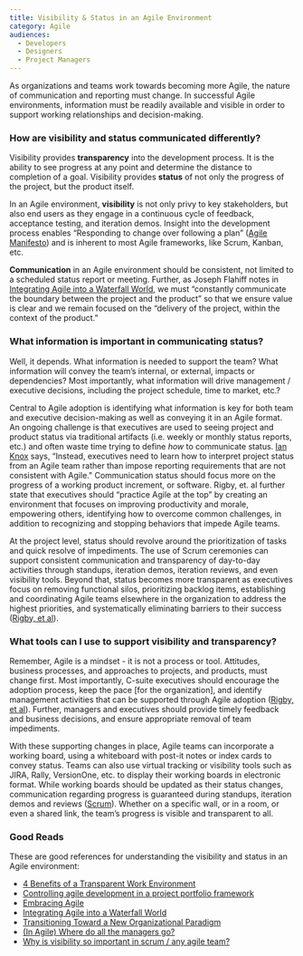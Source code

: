 ```yaml
---
title: Visibility & Status in an Agile Environment
category: Agile
audiences:
  - Developers
  - Designers
  - Project Managers
---
```


As organizations and teams work towards becoming more Agile, the nature of communication and reporting must change. In successful Agile environments, information must be readily available and visible in order to support working relationships and decision-making.

### How are visibility and status communicated differently?
Visibility provides **transparency** into the development process. It is the ability to see progress at any point and determine the distance to completion of a goal. Visibility provides **status** of not only the progress of the project, but the product itself.

In an Agile environment, **visibility** is not only privy to key stakeholders, but also end users as they engage in a continuous cycle of feedback, acceptance testing, and iteration demos. Insight into the development process enables “Responding to change over following a plan” ([Agile Manifesto](http://agilemanifesto.org/)) and is inherent to most Agile frameworks, like Scrum, Kanban, etc.

**Communication** in an Agile environment should be consistent, not limited to a scheduled status report or meeting. Further, as Joseph Flahiff notes in [Integrating Agile into a Waterfall World](https://www.infoq.com/articles/agile-in-waterfall-world), we must “constantly communicate the boundary between the project and the product” so that we ensure value is clear and we remain focused on the “delivery of the project, within the context of the product.”

### What information is important in communicating status? 
Well, it depends. What information is needed to support the team? What information will convey the team’s internal, or external, impacts or dependencies? Most importantly, what information will drive management / executive decisions, including the project schedule, time to market, etc.? 

Central to Agile adoption is identifying what information is key for both team and executive decision-making as well as conveying it in an Agile format. An ongoing challenge is that executives are used to seeing project and product status via traditional artifacts (i.e. weekly or monthly status reports, etc.) and often waste time trying to define *how* to communicate status. [Ian Knox](http://www.networkworld.com/article/2183797/tech-primers/controlling-agile-development-in-a-project-portfolio-framework.html) says, “Instead, executives need to learn how to interpret project status from an Agile team rather than impose reporting requirements that are not consistent with Agile." Communication status should focus more on the progress of a working product increment, or software. Rigby, et. al further state that executives should “practice Agile at the top” by creating an environment that focuses on improving productivity and morale, empowering others, identifying how to overcome common challenges, in addition to recognizing and stopping behaviors that impede Agile teams. 

At the project level, status should revolve around the prioritization of tasks and quick resolve of impediments. The use of Scrum ceremonies can support consistent communication and transparency of day-to-day activities through standups, iteration demos, iteration reviews, and even visibility tools. Beyond that, status becomes more transparent as executives focus on removing functional silos, prioritizing backlog items, establishing and coordinating Agile teams elsewhere in the organization to address the highest priorities, and systematically eliminating barriers to their success ([Rigby, et al](https://hbr.org/2016/05/embracing-agile)).

### What tools can I use to support visibility and transparency? 
Remember, Agile is a mindset - it is not a process or tool. Attitudes, business processes, and approaches to projects, and products, must change first. Most importantly, C-suite executives should encourage the adoption process, keep the pace [for the organization], and identify management activities that can be supported through Agile adoption ([Rigby, et al](https://hbr.org/2016/05/embracing-agile)). Further, managers and executives should provide timely feedback and business decisions, and ensure appropriate removal of team impediments.

With these supporting changes in place, Agile teams can incorporate a working board, using a whiteboard with post-it notes or index cards to convey status. Teams can also use virtual tracking or visibility tools such as JIRA, Rally, VersionOne, etc. to display their working boards in electronic format. While working boards should be updated as their status changes, communication regarding progress is guaranteed during standups, iteration demos and reviews ([Scrum](https://www.scrum.org/)). Whether on a specific wall, or in a room, or even a shared link, the team’s progress is visible and transparent to all. 

### Good Reads 
These are good references for understanding the visibility and status in an Agile environment:
* [4 Benefits of a Transparent Work Environment](https://www.liquidplanner.com/blog/why-transparency-matters-and-how-to-make-it-happen/)
* [Controlling agile development in a project portfolio framework](http://www.networkworld.com/article/2183797/tech-primers/controlling-agile-development-in-a-project-portfolio-framework.html)
* [Embracing Agile](https://hbr.org/2016/05/embracing-agile)
* [Integrating Agile into a Waterfall World](https://www.infoq.com/articles/agile-in-waterfall-world)
* [Transitioning Toward a New Organizational Paradigm](http://www.performanceinstitute.org/wp-content/Agile_White_Paper_Final2.pdf)
* [(In Agile) Where do all the managers go?](http://www.disciplinedagiledelivery.com/where-managers-go/)
* [Why is visibility so important in scrum / any agile team?](https://charlenedickson.wordpress.com/why-is-visibility-so-important-in-scrum-any-agile-team/)
